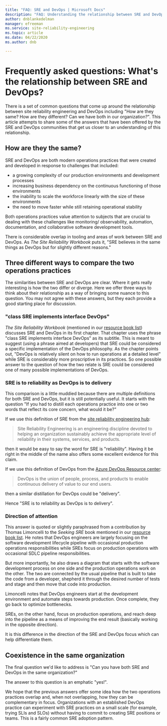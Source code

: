 ```yaml
---
title: "FAQ: SRE and DevOps | Microsoft Docs"
description: "FAQ: Understanding the relationship between SRE and DevOps"
author: dnblankedelman
manager: efreeman
ms.service: site-reliability-engineering
ms.topic: article
ms.date: 04/22/2020
ms.author: dnb

---
```

# Frequently asked questions: What's the relationship between SRE and DevOps?

There is a set of common questions that come up around the relationship between site reliability engineering and DevOps including "How are they same? How are they different? Can we have both in our organization?". This article attempts to share some of the answers that have been offered by the SRE and DevOps communities that get us closer to an understanding of this relationship.

## How are they the same?

SRE and DevOps are both modern operations practices that were created and developed in response to challenges that included:

- a growing complexity of our production environments and development processes
- increasing business dependency on the continuous functioning of those environments
- the inability to scale the workforce linearly with the size of these environments
- the need to move faster while still retaining operational stability

Both operations practices value attention to subjects that are crucial to dealing with these challenges like monitoring/ observability, automation, documentation, and collaborative software development tools.

There is considerable overlap in tooling and areas of work between SRE and DevOps. As _The Site Reliability Workbook_ puts it, "SRE believes in the same things as DevOps but for slightly different reasons."

## Three different ways to compare the two operations practices

The similarities between SRE and DevOps are clear. Where it gets really interesting is how the two differ or diverge. Here we offer three ways to think about their relationship as a way of bringing some nuance to this question. You may not agree with these answers, but they each provide a good starting place for discussion.

### "class SRE implements interface DevOps"

_The Site Reliability Workbook_ (mentioned in our [resource book list](../resources/books.md)) discusses SRE and DevOps in its first chapter. That chapter uses the phrase "class SRE implements interface DevOps" as its subtitle. This is meant to suggest (using a phrase aimed at developers) that SRE could be considered a specific implementation of the DevOps philosophy. As the chapter points out, "DevOps is relatively silent on how to run operations at a detailed level" while SRE is considerably more proscriptive in its practices. So one possible answer to the question of how the two relate is SRE could be considered one of many possible implementations of DevOps.

### SRE is to reliability as DevOps is to delivery

This comparison is a little muddied because there are multiple definitions for both SRE and DevOps, but it is still potentially useful. It starts with the question "If you had to distill each operations practice into one or two words that reflect its core concern, what would it be?"

If we use this definition of SRE from the [site reliability engineering hub](../index.yml):

> Site Reliability Engineering is an engineering discipline devoted to helping an organization sustainably achieve the appropriate level of reliability in their systems, services, and products.

then it would be easy to say the word for SRE is "reliability". Having it be right in the middle of the name also offers some excellent evidence for this claim.

If we use this definition of DevOps from the [Azure DevOps Resource center](https://docs.microsoft.com/azure/devops/learn/):

> DevOps is the union of people, process, and products to enable continuous delivery of value to our end users.

then a similar distillation for DevOps could be "delivery".

Hence "SRE is to reliability as DevOps is to delivery".

### Direction of attention

This answer is quoted or slightly paraphrased from a contribution by Thomas Limoncelli to the _Seeking SRE_ book mentioned in our [resource book list](../resources/books.md). He notes that DevOps engineers are largely focusing on the software development lifecycle pipeline with occasional production operations responsibilities while SREs focus on production operations with occasional SDLC pipeline responsibilities.

But more importantly, he also draws a diagram that starts with the software development process on one side and the production operations work on the other. The two are connected by the usual pipeline that is built to take the code from a developer, shepherd it through the desired number of tests and stage and then move that code into production.

Limoncelli notes that DevOps engineers start at the development environment and automate steps towards production. Once complete, they go back to optimize bottlenecks.

SREs, on the other hand, focus on production operations, and reach deep into the pipeline as a means of improving the end result (basically working in the opposite direction).

It is this difference in the direction of the SRE and DevOps focus which can help differentiate them.

## Coexistence in the same organization

The final question we'd like to address is "Can you have both SRE and DevOps in the same organization?"

The answer to this question is an emphatic "yes!".

We hope that the previous answers offer some idea how the two operations practices overlap and, when not overlapping, how they can be complementary in focus. Organizations with an established DevOps practice can experiment with SRE practices on a small scale (for example, trying SLIs and SLOs) without having to commit to creating SRE positions or teams. This is a fairly common SRE adoption pattern.

